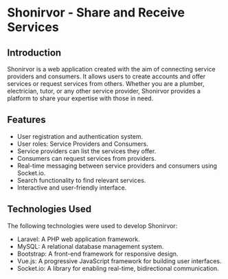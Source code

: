 # Shonirvor - Share and Receive Services

## Introduction

Shonirvor is a web application created with the aim of connecting service providers and consumers. It allows users to create accounts and offer services or request services from others. Whether you are a plumber, electrician, tutor, or any other service provider, Shonirvor provides a platform to share your expertise with those in need.

## Features

- User registration and authentication system.
- User roles: Service Providers and Consumers.
- Service providers can list the services they offer.
- Consumers can request services from providers.
- Real-time messaging between service providers and consumers using Socket.io.
- Search functionality to find relevant services.
- Interactive and user-friendly interface.

## Technologies Used

The following technologies were used to develop Shonirvor:

- Laravel: A PHP web application framework.
- MySQL: A relational database management system.
- Bootstrap: A front-end framework for responsive design.
- Vue.js: A progressive JavaScript framework for building user interfaces.
- Socket.io: A library for enabling real-time, bidirectional communication.